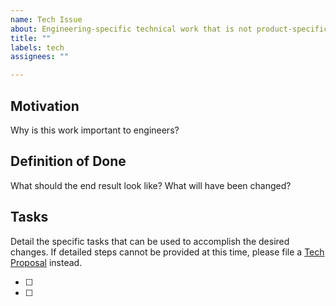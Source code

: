 ```yaml
---
name: Tech Issue
about: Engineering-specific technical work that is not product-specific. Engineering team "owns" these issues.
title: ""
labels: tech
assignees: ""

---
```


## Motivation

Why is this work important to engineers?

## Definition of Done

What should the end result look like? What will have been changed?

## Tasks

Detail the specific tasks that can be used to accomplish the desired changes.
If detailed steps cannot be provided at this time, please file a [Tech Proposal](https://docs.google.com/document/d/1o2vuvl-kXwRJN1nBoPzJS_MAQgDGYnjmPZWa4qRDi-I/edit#heading=h.7dvzhm7gqc3v) instead.

- [ ]
- [ ]
